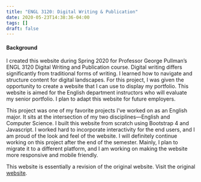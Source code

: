 ```yaml
---
title: "ENGL 3120: Digital Writing & Publication"
date: 2020-05-23T14:38:36-04:00
tags: []
draft: false
---
```

#### Background

I created this website during Spring 2020 for Professor George Pullman’s ENGL 3120 Digital Writing and Publication course. Digital writing differs significantly from traditional forms of writing. I learned how to navigate and structure content for digital landscapes. For this project, I was given the opportunity to create a website that I can use to display my portfolio. This website is aimed for the English department instructors who will evaluate my senior portfolio. I plan to adapt this website for future employers.

This project was one of my favorite projects I’ve worked on as an English major. It sits at the intersection of my two disciplines—English and Computer Science. I built this website from scratch using Bootstrap 4 and Javascript. I worked hard to incorporate interactivity for the end users, and I am proud of the look and feel of the website. I will definitely continue working on this project after the end of the semester. Mainly, I plan to migrate it to a different platform, and I am working on making the website more responsive and mobile friendly. 

This website is essentially a revision of the original website. Visit the original [website](https://nong1.gsucreate.com/).